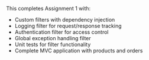 This completes Assignment 1 with:
- Custom filters with dependency injection
- Logging filter for request/response tracking
- Authentication filter for access control
- Global exception handling filter
- Unit tests for filter functionality
- Complete MVC application with products and orders
